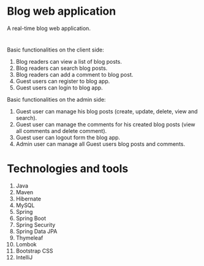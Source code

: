 # Blog web application
A real-time blog web application.

#
Basic functionalities on the client side:
1. Blog readers can view a list of blog posts.
2. Blog readers can search blog posts.
3. Blog readers can add a comment to blog post.
4. Guest users can register to blog app.
5. Guest users can login to blog app.

Basic functionalities on the admin side:
1. Guest user can manage his blog posts (create, update, delete, view and search).
2. Guest user can manage the comments for his created blog posts (view all comments and delete comment).
3. Guest user can logout form the blog app.
4. Admin user can manage all Guest users blog posts and comments.

# Technologies and tools
1. Java
2. Maven
3. Hibernate
4. MySQL
5. Spring
6. Spring Boot
7. Spring Security
8. Spring Data JPA
9. Thymeleaf
10. Lombok
11. Bootstrap CSS
12. IntelliJ

